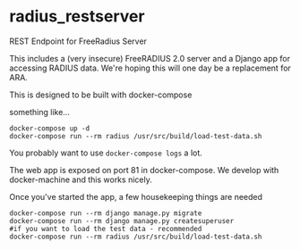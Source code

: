 # radius_restserver
REST Endpoint for FreeRadius Server

This includes a (very insecure) FreeRADIUS 2.0 server and a Django app for accessing RADIUS data.
We're hoping this will one day be a replacement for ARA.

This is designed to be built with docker-compose

something like…

```
docker-compose up -d
docker-compose run --rm radius /usr/src/build/load-test-data.sh
```

You probably want to use `docker-compose logs` a lot.

The web app is exposed on port 81 in docker-compose. We develop with docker-machine and this works nicely.

Once you've started the app, a few housekeeping things are needed

```
docker-compose run --rm django manage.py migrate
docker-compose run --rm django manage.py createsuperuser
#if you want to load the test data - recommended
docker-compose run --rm radius /usr/src/build/load-test-data.sh
```
